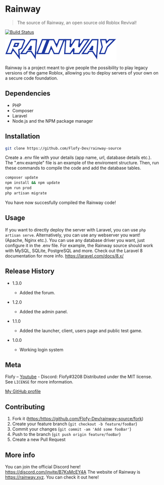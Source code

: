 # Rainway
> The source of Rainway, an open source old Roblox Revival!

[![Build Status][travis-image]][travis-url]

![](header.png)

Rainway is a project meant to give people the possibility to play legacy versions of the game Roblox, allowing you to deploy servers of your own on a secure code foundation.

## Dependencies
* PHP
* Composer
* Laravel
* Node.js and the NPM package manager

## Installation

```sh
git clone https://github.com/Flofy-Dev/rainway-source
```

Create a .env file with your details (app name, url, database details etc.). The ".env.example" file is an example of the enviroment structure.
Then, run these commands to compile the code and add the database tables.

```sh
composer update
npm install && npm update
npm run prod
php artisan migrate
```

You have now succesfully compiled the Rainway code!

## Usage
If you want to directly deploy the server with Laravel, you can use ```php artisan serve```.
Alternatively, you can use any webserver you want! (Apache, Nginx etc.).
You can use any database driver you want, just configure it in the .env file. For example, the Rainway source should work with MySQL, SQLite, PostgreSQL and more.
Check out the Laravel 8 documentation for more info. https://laravel.com/docs/8.x/

## Release History

* 1.3.0
    * Added the forum.
    
* 1.2.0
    * Added the admin panel.

* 1.1.0
    * Added the launcher, client, users page and public test game.
  
* 1.0.0
    * Working login system

## Meta

Flofy – [Youtube](https://www.youtube.com/channel/UCbkjKnxMaS9PKfGdw4lTJoA)
      - Discord: Flofy#3208
Distributed under the MIT license. See ``LICENSE`` for more information.

[My GitHub profile](https://github.com/Flofy-Dev/)

## Contributing

1. Fork it (<https:/https://github.com/Flofy-Dev/rainway-source/fork>)
2. Create your feature branch (`git checkout -b feature/fooBar`)
3. Commit your changes (`git commit -am 'Add some fooBar'`)
4. Push to the branch (`git push origin feature/fooBar`)
5. Create a new Pull Request

## More info
You can join the official Discord here! https://discord.com/invite/B7KsMcEY4A
The website of Rainway is https://rainway.xyz. You can check it out here!

<!-- Markdown link & img dfn's -->
[npm-image]: https://img.shields.io/npm/v/datadog-metrics.svg?style=flat-square
[npm-url]: https://npmjs.org/package/datadog-metrics
[npm-downloads]: https://img.shields.io/npm/dm/datadog-metrics.svg?style=flat-square
[travis-image]: https://img.shields.io/travis/dbader/node-datadog-metrics/master.svg?style=flat-square
[travis-url]: https://travis-ci.org/dbader/node-datadog-metrics
[wiki]: https://github.com/yourname/yourproject/wiki
